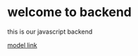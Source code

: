 # welcome to backend

this is our javascript backend

[model link](https://app.eraser.io/workspace/sVo0XrmsShNOMZjkmNi0?origin=share)

